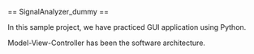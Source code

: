 == SignalAnalyzer_dummy ==

In this sample project, we have practiced GUI application using Python.

Model-View-Controller has been the software architecture.
